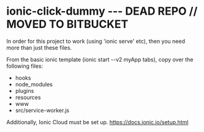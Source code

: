 # ionic-click-dummy --- DEAD REPO // MOVED TO BITBUCKET

In order for this project to work (using 'ionic serve' etc), then you need more than just these files.

From the basic ionic template (ionic start --v2 myApp tabs), copy over the following files:
- hooks
- node_modules
- plugins
- resources
- www
- src/service-worker.js

Additionally, Ionic Cloud must be set up.
https://docs.ionic.io/setup.html
